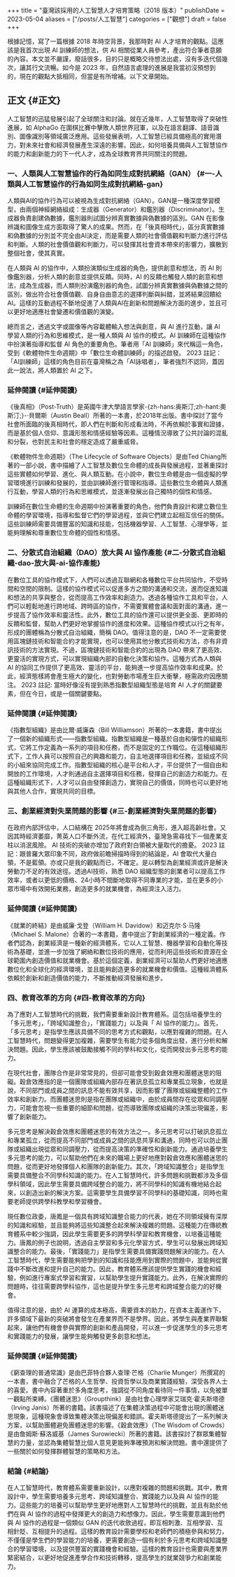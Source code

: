 +++
title = "臺灣該採用的人工智慧人才培育策略（2018 版本）"
publishDate = 2023-05-04
aliases = ["/posts/人工智慧"]
categories = ["觀想"]
draft = false
+++

根據記憶，寫了一篇根據 2018 年時空背景，我那時對 AI 人才培育的觀點。這應該是我首次出現 AI 訓練師的想法，供 AI 相關從業人員參考，產出符合筆者意願的內容。本文並不嚴謹，廢話很多，目的只是概略交待想法出處，沒有多迭代個幾次，讓其行文流暢。如今是 2023 年，自然語言處理的進展是我當初沒預想到的，現在的觀點大抵相同，但當是有所增補。以下文章開始。


## 正文 {#正文}

人工智慧的迅猛發展引起了全球關注和討論。就在近幾年，人工智慧取得了突破性進展，如 AlphaGo 在圍棋比賽中擊敗人類世界冠軍，以及在語言翻譯、語音識別、圖像識別等領域廣泛應用。這些發展表明，人工智慧已經具備極高的實用潛力，對未來社會和經濟發展產生深遠的影響。因此，如何培養具備與人工智慧協作的能力和創新能力的下一代人才，成為全球教育界共同關注的問題。


### 一、人類與人工智慧協作的行為如同生成對抗網絡（GAN） {#一-人類與人工智慧協作的行為如同生成對抗網絡-gan}

人類與AI的協作行為可以被視為生成對抗網絡（GAN）。GAN是一種深度學習模型，由兩個神經網絡組成：生成器（Generator）和鑑別器（Discriminator）。生成器負責創建偽數據，鑑別器則試圖分辨真實數據與偽數據的區別。GAN 在影像辨識和圖像生成方面取得了驚人的成果。然而，在「後真相時代」，區分真實數據和偽數據的分別並不完全由AI決定，而是需要人類的社會價值觀和判斷力進行評估和判斷。人類的社會價值觀和判斷力，可以發揮其社會資本帶來的影響力，擴散到整個社會，使其真實。

在人類與 AI 的協作中，人類扮演類似生成器的角色，提供創意和想法，而 AI 則像鑑別器，分析人類的創意並提供反饋。同時，AI 的反饋也觸發人類的創意和想法，成為生成器，而人類則扮演鑑別器的角色，試圖分辨真實數據與偽數據之間的區別，做出符合社會價值觀、自身自由意志的選擇判斷與糾錯，並將結果回饋給AI。這樣的互動過程不斷地促進了人類與AI在創新和問題解決方面的進步，並且可以更好地適應社會變遷和價值觀的演變。

總而言之，透過文字或圖像等內容載體輸入想法與創意，與 AI 進行互動，讓 AI 學習人類的行為和思維模式，是一種人類與 AI 協作的模式。AI 訓練師在這種協作中扮演著指導和監督 AI 角色的重要角色。筆者用「AI 訓練師」來代稱這一角色，受到《軟體物件生命週期》中「數位生命體訓練師」的描述啟發。
2023 註記：「AI訓練師」這樣的角色目前在臺灣稱之為「AI詠唱者」，筆者強烈不認同，蓋因此一說法，將人類置於 AI 之下。


### 延伸閱讀 {#延伸閱讀}

《後真相》（Post-Truth）是英國牛津大學語言學家-{zh-hans:奥斯汀;zh-hant:奧斯汀;}-·貝爾斯（Austin Beall）所著的一本書，於2018年出版。書中探討了當今社會所面臨的後真相時代，即人們在判斷和形成看法時，不再依賴於事實和證據，而是基於個人信仰、意識形態和情感經驗等因素。這種情況導致了公共討論的混亂和分裂，也對民主和社會的穩定造成了嚴重威脅。

《軟體物件生命週期》（The Lifecycle of Software Objects）是由Ted Chiang所著的一部小說，書中描繪了人工智慧及數位生命體的成長與發展過程，並著重探討這些實體如何學習、進化、與人類互動。在小說中，數位生命體是由一個虛擬的學習環境進行訓練和發展的，並由訓練師進行管理和指導。這些數位生命體與人類進行互動，學習人類的行為和思維模式，並逐漸發展出自己獨特的個性和情感。

訓練師在數位生命體的生命週期中扮演著重要的角色，他們負責設計和建立數位生命體的學習環境，指導和監督它們的學習過程，並與它們建立起相互信任的關係。這些訓練師需要具備豐富的知識和技能，包括機器學習、人工智慧、心理學等，並能夠理解和尊重數位生命體的個性和情感。


### 二、分散式自治組織（DAO）放大與 AI 協作產能 {#二-分散式自治組織-dao-放大與-ai-協作產能}

在數位工具的協作模式下，人們可以透過互聯網和各種數位平台共同協作，不受時間和空間的限制。這樣的協作模式可以促進多方之間的溝通和交流，進而促進知識和想法的共享與整合，從而提高工作效率和創造力。透過各種協作工具和平台，人們可以輕鬆地進行跨地域、跨時區的協作，不需要實體會議和面對面的溝通，進一步提高了協作效率和靈活性。此外，數位工具的協作還可以提供更全面、更即時的反饋和監督，幫助人們更好地掌握協作的進度和效果。這種協作模式以行之有年，形成的團體稱為分散式自治組織，簡稱 DAO。值得注意的是，DAO 不一定需要使用區塊鏈技術和智能合約才能實現，也可以使用其他分散式技術和方法，亦有非資訊技術的方法實現。不過，區塊鏈技術和智能合約的出現為 DAO 帶來了更高效、更靈活的實現方式，可以實現組織內部的自動化決策和協作。這種方式為人類與 AI 的協同工作提供了更高效、靈活的平台，能夠進一步提高協作效率和成果。於此，經濟態樣將會產生極大的變化，也對勞動市場產生巨大衝擊，極需政府因應關注。
2023 註記: 當時好像沒有提到熟悉指數型組織型態是培育 AI 人才的關鍵要素，但在今日，或是一個關鍵要點。


### 延伸閱讀 {#延伸閱讀}

《指數型組織》是由比爾·威廉森（Bill Williamson）所著的一本書籍，書中提出了一個新的組織形式——指數型組織。指數型組織是一種基於自由和彈性的組織形式，它將工作定義為一系列的項目和任務，而不是固定的工作職位。在這種組織形式下，工作人員可以按照自己的興趣和能力，自主地選擇項目和任務，並組成不同的小組來協同完成工作。指數型組織的核心是平台和人才，平台提供了一個自由和開放的工作環境，人才則通過自主選擇項目和任務，發揮自己的創造力和能力。在這種組織形式下，人才可以自由發揮創造力，實現自己的價值，同時也可以更好地與其他人合作，實現共同的目標。


### 三、創業經濟對失業問題的影響 {#三-創業經濟對失業問題的影響}

在政府內部評估中，人口結構在 2025年將會成為倒三角形，進入超高齡社會。又因其時經濟萎靡，菁英人口不斷外流，在代工經濟外，臺灣急需尋找下一個產業支柱以消泯風險。 AI 技術的突破亦增加了政府對白領被大量取代的擔憂。
2023 註記：跟普羅大眾印象不同，政府做前瞻掃描時得到的結論是，AI 會取代大量白領，不是藍領。亦或只是我的觀點而已，不確定。是以轉型為創業經濟或許是解決勞動力不足的有效途徑。透過AI技術，熟悉 DAO 組織型態的創業者可以提高工作效率，或者以更低的價格、24小時不間斷地取得不同專業的才能，並在更多的小眾市場中有效開拓業務，創造更多的就業機會，為經濟注入活力。


### 延伸閱讀 {#延伸閱讀}

《就業的終結》是由威廉·戈登（William H. Davidow）和迈克尔·S·马隆（Michael S. Malone）合著的一本書籍，書中提出了對創業經濟的一種定義。作者們認為，創業經濟是一種新的經濟體系，它以人工智慧、機器學習和自動化等技術為基礎，並進一步加強了網絡和數位技術的應用，從而利用這些技術和資源在全球範圍內創造價值和就業機會。基於這個定義，創業經濟可以幫助人們更好地適應數位化和全球化的經濟環境，並且能夠創造更多的就業機會和價值。這種經濟體系依賴於創新和創造價值的能力，不斷推動經濟發展和進步。


### 四、教育改革的方向 {#四-教育改革的方向}

為了應對人工智慧時代的挑戰，我們需要重新設計教育體系。這包括培養學生的「多元思考」，「跨域知識整合」，「實踐能力」以及與「 AI 協作的能力」。首先，「多元思考」是指學生應該具備不同的思考方式和觀點，以應對複雜的問題。在人工智慧時代，問題變得更加複雜，需要學生有能力從多個角度出發，進行分析和解決問題。因此，學生應該被鼓勵接觸不同的學科和文化，從而開發出多元思考的能力。

在現代社會，團隊合作是非常常見的，但卻可能會受到穀倉效應和團體迷思的阻礙。穀倉效應指的是一個團隊或組織內部存在著訊息孤立和專業孤立現象，也就是說，不同部門或成員之間的訊息不能有效共享，因而影響了團隊或組織整體的工作效率和創新力。而團體迷思則是指在團隊或組織中，由於成員間存在從眾和同調壓力，可能會忽視一些重要的細節和問題，從而導致團隊或組織的決策出現偏差，影響了創新能力。

多元思考是解決穀倉效應和團體迷思的有效方法之一。多元思考可以打破訊息孤立和專業孤立，從而提高不同部門或成員之間的訊息共享和溝通，同時也可以防止團隊或組織出現從眾和同調壓力，從而提高決策的準確性和創新能力。通過培養學生多元思考的能力，可以幫助他們在未來的職場上更好地應對穀倉效應和團體迷思的問題，從而更好地發揮個人和團隊的創新能力。其次，「跨域知識整合」是指學生需要具備整合不同學科知識的能力。在人工智慧時代，許多問題和挑戰都涉及多個學科領域，因此學生需要具備跨域整合的能力，將不同學科的知識有機地結合起來，以創造出新的解決方案。這需要學生具備學習不同學科的基礎知識，同時也需要老師提供跨學科教學和學習機會。

現任數位政委，唐鳳是一個具有跨域知識整合能力的代表，她在不同領域擁有深厚的知識和經驗，並且能夠將這些知識整合起來解決複雜的問題。這種能力在傳統教育體系中較少強調，因此學生需要更多的跨學科學習和教育機會，以培養這種能力。唐鳳的例子也說明，透過自主學習和多元化學習方式，學生可以發展出跨域知識整合的能力。最後，「實踐能力」是指學生需要具備實踐問題解決的能力。在人工智慧時代，學生需要能夠把學到的知識和技能應用到實際的問題中，並能夠從實踐中不斷改進和提升自己的能力。因此，教育體系應該提供學生實踐的機會和經驗，例如進行專案式學習和實習，以幫助學生提升實踐能力。此外，在解決實際的問題時，往往需要跨學科協作，這也是提升學生多元思考和跨域整合能力的好機會。

值得注意的是，由於 AI 運算的成本極高，需要資本的助力，在資本主義運作下，許多領域下最新的突破將會發生在產業界而不是學界。因此，將學生與產業界聯繫起來，讓他們有機會參與實際的創新和產品開發，可以進一步促進學生的多元思考和實踐能力的發展，讓學生能夠觸發更多創意和想法。


### 延伸閱讀 {#延伸閱讀}

《窮查理的普通常識》是由巴菲特合夥人查理·芒格（Charlie Munger）所撰寫的一本書，書中融合了芒格的人生哲學、投資哲學以及商業實踐經驗，深受各界人士的喜愛。書中內容著重於多角度思考，強調從不同角度看待同一件事情，以免被單一觀點所束縛。《團體迷思》（Groupthink）是由社會心理學家艾瑞克·霍夫斯塔德（Irving Janis）所著的書籍。該書描述了在集體決策過程中可能會出現的團體迷思現象，這種現象會導致集體決策出現偏差和錯誤。霍夫斯塔德提出了一系列解決方案，以幫助團體避免團體迷思的影響。《穀倉效應》（The Wisdom of Crowds）是由詹姆斯·蘇洛威基（James Surowiecki）所著的書籍。該書探討了群眾集體智慧的力量，並認為集體智慧比個人意見更能夠準確預測和解決問題。書中還提供了一些關於如何發揮群體智慧的策略和方法。


### 結論 {#結論}

在人工智慧時代，教育體系需要重新設計，以應對複雜的問題和挑戰。其中，教育設計中，學生需要培養多元思考、跨域知識整合、實踐能力以及與 AI 協作的能力。這些能力的培養可以幫助學生更好地應對人工智慧時代的挑戰，並且有助於他們在與 AI 協作的過程中發揮更大的創造力和想像力。因此，學生需要意識到他們與 AI 協作的過程是一個類似 GAN 的迭代收斂過程，即互相刺激、互相學習、互相針貶、互相提升的過程。這樣的教育設計需要學校和老師們的積極參與和努力，不僅僅是學生們的學習能力的培養，更需要創造一個有利於多元思考和跨域知識整合的學習環境，以及提供豐富的實踐機會和經驗。這樣的教育設計也需要與產業界緊密結合，以更好地促進產學合作和技術轉移，提高學生的就業競爭力和創業能力。
